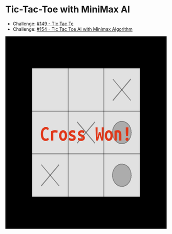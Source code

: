 # Tic-Tac-Toe with MiniMax AI

- Challenge: [#149 - Tic Tac Te](https://thecodingtrain.com/challenges/149-tic-tac-toe)
- Challenge: [#154 - Tic Tac Toe AI with Minimax Algorithm](https://thecodingtrain.com/challenges/154-tic-tac-toe-minimax)

<img src="tic_tac_toe.png" width="600" height="600">

